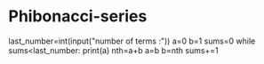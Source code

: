 # Phibonacci-series
last_number=int(input("number of terms :"))
a=0
b=1
sums=0
while sums<last_number:
    print(a)
    nth=a+b
    a=b
    b=nth
    sums+=1
